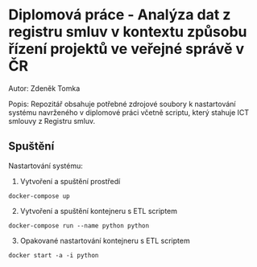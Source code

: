 # Diplomová práce - Analýza dat z registru smluv v kontextu způsobu řízení projektů ve veřejné správě v ČR

Autor: Zdeněk Tomka

Popis: Repozitář obsahuje potřebné zdrojové soubory k nastartování systému navrženého v diplomové práci včetně scriptu, který stahuje ICT smlouvy z Registru smluv.

## Spuštění

Nastartování systému:

1) Vytvoření a spuštění prostředí
```
docker-compose up
```

2) Vytvoření a spuštění kontejneru s ETL scriptem
```
docker-compose run --name python python
```

3) Opakované nastartování kontejneru s ETL scriptem
```
docker start -a -i python
```



